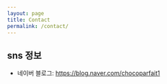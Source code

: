 ```yaml
---
layout: page
title: Contact
permalink: /contact/
---
```


## sns 정보

* 네이버 블로그: https://blog.naver.com/chocoparfait1
